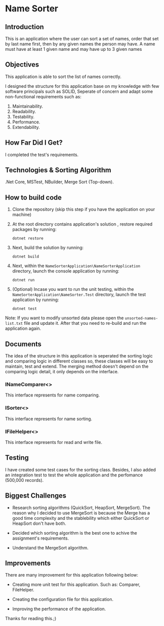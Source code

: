 
# Name Sorter

## Introduction

This is an application where the user can sort a set of names, order that set by last name first, then by any given names the person may have.
A name must have at least 1 given name and may have up to 3 given names

## Objectives

This application  is able to sort the list of names correctly.

I designed the structure for this application base on my knowledge with few software principals such as SOLID, Seperate of concern and adapt some non-functional requirements such as:

1. Maintainability.
2. Readability.
3. Testability.
4. Performance.
5. Extendability.

## How Far Did I Get?

I completed the test's requirements.

## Technologies & Sorting Algorithm

.Net Core, MSTest, NBuilder, Merge Sort (Top-down).

## How to build code

  1. Clone the repository (skip this step if you have the application on your machine)
  
  
  2. At the root directory contains application's solution , restore required packages by running:
     ```
     dotnet restore
     ```
  3. Next, build the solution by running:
     ```
     dotnet build
     ```
  4. Next, within the `NameSorterApplication\NameSorterApplication` directory, launch the console application by running:
     ```
     dotnet run
     ```
     
  5. (Optional) Incase you want to run the unit testing, within the `NameSorterApplication\NameSorter.Test` directory, launch the test application by running:
     ```
     dotnet test
     ```
     
Note: If you want to modify unsorted data please open the `unsorted-names-list.txt` file and update it. After that you need to re-build and run the application again.

## Documents

The idea of the structure in this application is seperated the sorting logic and comparing logic in different classes so, these classes will be easy to maintain, test and extend. The merging method doesn't depend on the comparing logic detail, it only depends on the interface.

### INameComparer<>

This interface represents for name comparing.

### ISorter<>

This interface represents for name sorting.

### IFileHelper<>

This interface represents for read and write file.

## Testing

I have created some test cases for the sorting class. Besides, I also added an integration test to test the whole application and the perfomance (500,000 records).

## Biggest Challenges

- Research sorting algorithms (QuickSort, HeapSort, MergeSort). The reason why I decided to use MergeSort is because the Merge has a good time complexity and the stablebility which either QuickSort or HeapSort don't have both. 

- Decided which sorting algorithm is the best one to achive the assignment's requirements.

- Understand the MergeSort algorithm.

## Improvements
There are many improvement for this application following below:

+ Creating more unit test for this application. Such as: Comparer, FileHelper.

+ Creating the configuration file for this application.

+ Improving the performance of the application.

 
Thanks for reading this.;)


